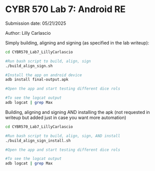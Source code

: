 # CYBR 570 Lab 7: Android RE

Submission date: 05/21/2025

Author: Lilly Carlascio

Simply building, aligning and signing (as specified in the lab writeup):
```bash
cd CYBR570_Lab7_LillyCarlascio

#Run bash script to build, align, sign
./build_align_sign.sh

#Install the app on android device
adb install final-output.apk

#Open the app and start testing different dice rols

#To see the logcat output
adb logcat | grep Max
```

Building, aligning and signing AND installing the apk (not requested in writeup but added just in case you want more automation)
```bash
cd CYBR570_Lab7_LillyCarlascio

#Run bash script to build, align, sign, AND install
./build_align_sign_install.sh

#Open the app and start testing different dice rols

#To see the logcat output
adb logcat | grep Max
```
